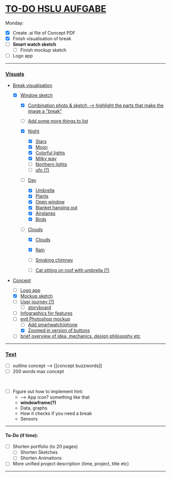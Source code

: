 # <ins>TO-DO HSLU AUFGABE

Monday: 
- [x] Create .ai file of Concept PDF 
- [x] Finish visualisation of break
- [ ] **Smart watch sketch**
    - [ ] Finish mockup sketch
- [ ] Logo app

___

### <ins>Visuals

- <ins>Break visualisation
  - [x] Window sketch
    - [x] Combination photo & sketch --> highlight the parts that make the image a "break"

    - [ ] Add some more things to list

    - [x] Night
        - [x] Stars
        - [x] Moon
        - [x] Colorful lights
        - [x] Milky way
        - [ ] Northern lights
        - [ ] ufo (?)

    - [ ] Day
        - [x] Umbrella
        - [x] Plants
        - [x] Open window
        - [x] Blanket hanging out 
        - [x] Airplanes
        - [x] Birds

    - [ ] Cloudy
        - [x] Clouds
        - [x] Rain
        - [ ] Smoking chimney
        - [ ] Cat sitting on roof with umbrella (?)


- <ins>Concept
    - [ ] Logo app
    - [x] Mockup sketch
    - [ ] User journey (?) 
        - [ ] storyboard
    - [ ] Infographics for features 
    - [ ] evtl Photoshop mockup
        - [ ] Add smartwatch/phone
        - [x] Zoomed in version of buttons

    - [ ] brief overview of idea, mechanics, design philosophy etc 

___

### <ins> Text
- [ ] outline concept --> [[concept buzzwords]]
- [ ] 200 words max concept

<br>

- [ ] Figure out how to implement hint:
    - --> App icon? something like that
    - **windowframe(?)**
    - Data, graphs
    - How it checks if you need a break
    - Sensors

___

#### To-Do (if time):
- [ ] Shorten portfolio (to 20 pages)
    - [ ] Shorten Sketches
    - [ ] Shorten Animations
- [ ] More unified project description (time, project, title etc)
___